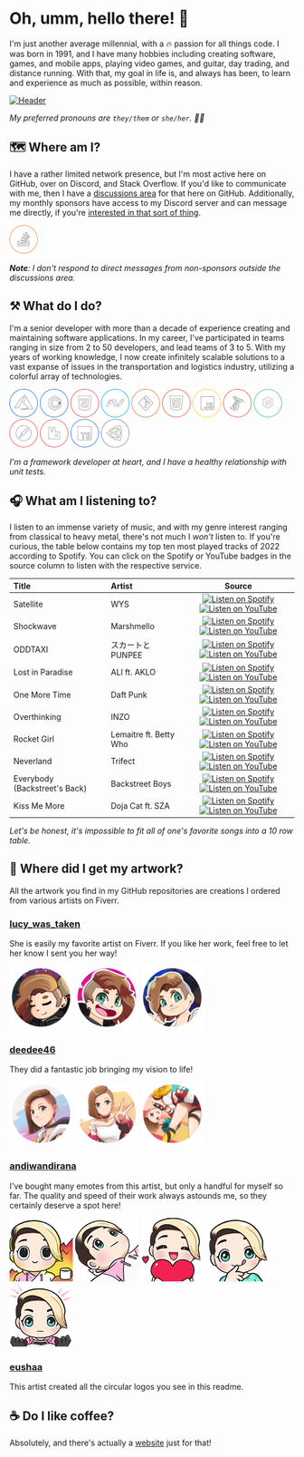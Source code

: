 # Oh, umm, hello there! 👋

I'm just another average millennial, with a 🔥 passion for all things code. I was born in 1991, and I have many hobbies including creating software, games, and mobile apps, playing video games, and guitar, day trading, and distance running. With that, my goal in life is, and always has been, to learn and experience as much as possible, within reason.

[![Header](https://raw.githubusercontent.com/tacosontitan/tacosontitan/main/resources/header.jpg)](https://github.com/tacosontitan)

*My preferred pronouns are `they/them` or `she/her`. 💁‍♀️*

## 🗺️ Where am I?

I have a rather limited network presence, but I'm most active here on GitHub, over on Discord, and Stack Overflow. If you'd like to communicate with me, then I have a [discussions area](https://github.com/tacosontitan/tacosontitan/discussions) for that here on GitHub. Additionally, my monthly sponsors have access to my Discord server and can message me directly, if you're [interested in that sort of thing](https://github.com/sponsors/tacosontitan).

[![tacosontitan](https://raw.githubusercontent.com/tacosontitan/tacosontitan/main/resources/icons/x50/stackoverflow.png)](https://stackoverflow.com/users/9893154/hazel-%e3%81%b8%e3%81%84%e3%81%9c%e3%82%8b)

***Note**: I don't respond to direct messages from non-sponsors outside the discussions area.*

## ⚒️ What do I do?

I'm a senior developer with more than a decade of experience creating and maintaining software applications. In my career, I've participated in teams ranging in size from 2 to 50 developers, and lead teams of 3 to 5. With my years of working knowledge, I now create infinitely scalable solutions to a vast expanse of issues in the transportation and logistics industry, utilizing a colorful array of technologies.

 [![azure](https://raw.githubusercontent.com/tacosontitan/tacosontitan/main/resources/icons/x50/azure.png?size=50)](https://azure.microsoft.com/en-in/)
 [![csharp](https://raw.githubusercontent.com/tacosontitan/tacosontitan/main/resources/icons/x50/csharp.png)](https://www.w3schools.com/cs/)
 [![css3](https://raw.githubusercontent.com/tacosontitan/tacosontitan/main/resources/icons/x50/css.png)](https://www.w3schools.com/css/)
 [![dotnet](https://raw.githubusercontent.com/tacosontitan/tacosontitan/main/resources/icons/x50/msnet.png)](https://dotnet.microsoft.com/)
 [![git](https://raw.githubusercontent.com/tacosontitan/tacosontitan/main/resources/icons/x50/git.png)](https://git-scm.com/)
 [![html5](https://raw.githubusercontent.com/tacosontitan/tacosontitan/main/resources/icons/x50/html.png)](https://www.w3.org/html/)
 [![javascript](https://raw.githubusercontent.com/tacosontitan/tacosontitan/main/resources/icons/x50/javascript.png)](https://developer.mozilla.org/en-US/docs/Web/JavaScript)
 [![mssql](https://raw.githubusercontent.com/tacosontitan/tacosontitan/main/resources/icons/x50/mssql.png)](https://www.microsoft.com/en-us/sql-server)
 [![nodejs](https://raw.githubusercontent.com/tacosontitan/tacosontitan/main/resources/icons/x50/node.png)](https://nodejs.org)
 [![postman](https://raw.githubusercontent.com/tacosontitan/tacosontitan/main/resources/icons/x50/postman.png)](https://postman.com)
 [![rabbitMQ](https://raw.githubusercontent.com/tacosontitan/tacosontitan/main/resources/icons/x50/rabbit.png)](https://www.rabbitmq.com)
 [![typescript](https://raw.githubusercontent.com/tacosontitan/tacosontitan/main/resources/icons/x50/typescript.png)](https://www.typescriptlang.org/)
 [![unity](https://raw.githubusercontent.com/tacosontitan/tacosontitan/main/resources/icons/x50/unity.png)](https://unity.com/)

*I'm a framework developer at heart, and I have a healthy relationship with unit tests.*

## 🎧 What am I listening to?

I listen to an immense variety of music, and with my genre interest ranging from classical to heavy metal, there's not much I *won't* listen to. If you're curious, the table below contains my top ten most played tracks of 2022 according to Spotify. You can click on the Spotify or YouTube badges in the source column to listen with the respective service.

| Title                         | Artist                 |                                       Source                                        |
|:------------------------------|:-----------------------|:-----------------------------------------------------------------------------------:|
| Satellite                     | WYS                    | [![Listen on Spotify][spotify-badge]][s0] [![Listen on YouTube][youtube-badge]][y0] |
| Shockwave                     | Marshmello             | [![Listen on Spotify][spotify-badge]][s1] [![Listen on YouTube][youtube-badge]][y1] |
| ODDTAXI                       | スカートとPUNPEE            | [![Listen on Spotify][spotify-badge]][s2] [![Listen on YouTube][youtube-badge]][y2] |
| Lost in Paradise              | ALI ft. AKLO           | [![Listen on Spotify][spotify-badge]][s3] [![Listen on YouTube][youtube-badge]][y3] |
| One More Time                 | Daft Punk              | [![Listen on Spotify][spotify-badge]][s4] [![Listen on YouTube][youtube-badge]][y4] |
| Overthinking                  | INZO                   | [![Listen on Spotify][spotify-badge]][s5] [![Listen on YouTube][youtube-badge]][y5] |
| Rocket Girl                   | Lemaitre ft. Betty Who | [![Listen on Spotify][spotify-badge]][s6] [![Listen on YouTube][youtube-badge]][y6] |
| Neverland                     | Trifect                | [![Listen on Spotify][spotify-badge]][s7] [![Listen on YouTube][youtube-badge]][y7] |
| Everybody (Backstreet's Back) | Backstreet Boys        | [![Listen on Spotify][spotify-badge]][s8] [![Listen on YouTube][youtube-badge]][y8] |
| Kiss Me More                  | Doja Cat ft. SZA       | [![Listen on Spotify][spotify-badge]][s9] [![Listen on YouTube][youtube-badge]][y9] |

*Let's be honest, it's impossible to fit all of one's favorite songs into a 10 row table.*

## 🎨 Where did I get my artwork?

All the artwork you find in my GitHub repositories are creations I ordered from various artists on Fiverr.

### [lucy_was_taken](https://www.fiverr.com/lucy_was_taken)

She is easily my favorite artist on Fiverr. If you like her work, feel free to let her know I sent you her way!

 [![lucy_was_taken](https://raw.githubusercontent.com/tacosontitan/tacosontitan/main/resources/profile-images/lucy_was_taken/header.png)](https://www.fiverr.com/lucy_was_taken)
 [![lucy_was_taken](https://raw.githubusercontent.com/tacosontitan/tacosontitan/main/resources/profile-images/lucy_was_taken/sippin.png)](https://www.fiverr.com/lucy_was_taken)
 [![lucy_was_taken](https://raw.githubusercontent.com/tacosontitan/tacosontitan/main/resources/profile-images/lucy_was_taken/chilly.png)](https://www.fiverr.com/lucy_was_taken)

### [deedee46](https://www.fiverr.com/deedee46)

They did a fantastic job bringing my vision to life!

 [![deedee46](https://raw.githubusercontent.com/tacosontitan/tacosontitan/main/resources/profile-images/deedee46/octopus.png)](https://www.fiverr.com/deedee46)
 [![deedee46](https://raw.githubusercontent.com/tacosontitan/tacosontitan/main/resources/profile-images/deedee46/peace.png)](https://www.fiverr.com/deedee46)
 [![deedee46](https://raw.githubusercontent.com/tacosontitan/tacosontitan/main/resources/profile-images/deedee46/hiya.png)](https://www.fiverr.com/deedee46)

### [andiwandirana](https://www.fiverr.com/andiwandirana)

I've bought many emotes from this artist, but only a handful for myself so far. The quality and speed of their work always astounds me, so they certainly deserve a spot here!

 [![andiwandirana](https://raw.githubusercontent.com/tacosontitan/tacosontitan/main/resources/emotes/Its%20Fine/112.png)](https://www.fiverr.com/andiwandirana)
 [![andiwandirana](https://raw.githubusercontent.com/tacosontitan/tacosontitan/main/resources/emotes/Lost/112.png)](https://www.fiverr.com/andiwandirana)
 [![andiwandirana](https://raw.githubusercontent.com/tacosontitan/tacosontitan/main/resources/emotes/Love/112.png)](https://www.fiverr.com/andiwandirana)
 [![andiwandirana](https://raw.githubusercontent.com/tacosontitan/tacosontitan/main/resources/emotes/Cute/112.png)](https://www.fiverr.com/andiwandirana)
 [![andiwandirana](https://raw.githubusercontent.com/tacosontitan/tacosontitan/main/resources/emotes/Spider%20Sense/112.png)](https://www.fiverr.com/andiwandirana)

### [eushaa](https://www.fiverr.com/eushaa)

This artist created all the circular logos you see in this readme.

## ☕ Do I like coffee?

Absolutely, and there's actually a [website](https://www.buymeacoffee.com/tacosontitan) just for that!

<!-- Badges -->
[spotify-badge]: https://img.shields.io/badge/Spotify-1ED760?&style=for-the-badge&logo=spotify&logoColor=white
[youtube-badge]: https://img.shields.io/badge/YouTube-FF0000?style=for-the-badge&logo=youtube&logoColor=white

<!-- Music Links -->
[s0]: https://open.spotify.com/track/5mCFG50hfO2SS5CxSTCeWQ?si=20be0df6cd304694
[y0]: https://www.youtube.com/watch?v=UP1tPLkyZyI

[s1]: https://open.spotify.com/track/3sOGVdj5VPY6C2XImtlzj7?si=87af9f4e550c42bc
[y1]: https://www.youtube.com/watch?v=YH18coS7c9E

[s2]: https://open.spotify.com/track/4bMo9lJmh3jNTzfmfQ1YcL?si=484a4a92b8d54014
[y2]: https://www.youtube.com/watch?v=LKMw0hBDBUw

[s3]: https://open.spotify.com/track/7kRKlFCFLAUwt43HWtauhX?si=b342c244fd5e4f89
[y3]: https://www.youtube.com/watch?v=E-9LT2jizkA

[s4]: https://open.spotify.com/track/0DiWol3AO6WpXZgp0goxAV?si=30985d7f998b478e
[y4]: https://www.youtube.com/watch?v=FGBhQbmPwH8

[s5]: https://open.spotify.com/track/7qGoMOzR9pJ1bPl4bFmTN7?si=d64b7119d29c44da
[y5]: https://www.youtube.com/watch?v=2WrOaA7QCM4

[s6]: https://open.spotify.com/track/4wvj3LqF8EqGxoNc1FIbHr?si=6d40571e0a4b44ef
[y6]: https://www.youtube.com/watch?v=bfwOdpur01M

[s7]: https://open.spotify.com/track/5m0uWrm9gp38F81BR6sNvd?si=9ca6d8c033f942de
[y7]: https://www.youtube.com/watch?v=EdVLbU5vU1I

[s8]: https://open.spotify.com/track/4rTeOSYqwXNz5qPR2DUTFZ?si=fe3c5becd3054ab0
[y8]: https://www.youtube.com/watch?v=6M6samPEMpM

[s9]: https://open.spotify.com/track/3DarAbFujv6eYNliUTyqtz?si=eed15903bd4d4b6f
[y9]: https://www.youtube.com/watch?v=0EVVKs6DQLo

